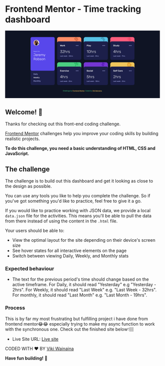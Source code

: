 # Frontend Mentor - Time tracking dashboard

![Design preview for the Time tracking dashboard coding challenge](./design/ScreenshotFrontend%20Mentor%20Time%20tracking%20dashboard.png)

## Welcome! 👋

Thanks for checking out this front-end coding challenge.

[Frontend Mentor](https://www.frontendmentor.io) challenges help you improve your coding skills by building realistic projects.

**To do this challenge, you need a basic understanding of HTML, CSS and JavaScript.**

## The challenge

The challenge is to build out this dashboard and get it looking as close to the design as possible.

You can use any tools you like to help you complete the challenge. So if you've got something you'd like to practice, feel free to give it a go.

If you would like to practice working with JSON data, we provide a local `data.json` file for the activities. This means you'll be able to pull the data from there instead of using the content in the `.html` file.

Your users should be able to:

- View the optimal layout for the site depending on their device's screen size
- See hover states for all interactive elements on the page
- Switch between viewing Daily, Weekly, and Monthly stats

### Expected behaviour

- The text for the previous period's time should change based on the active timeframe. For Daily, it should read "Yesterday" e.g "Yesterday - 2hrs". For Weekly, it should read "Last Week" e.g. "Last Week - 32hrs". For monthly, it should read "Last Month" e.g. "Last Month - 19hrs".

### Process
This is by far my most frustrating but fulfilling project i have done from frontend mentor😂😂 especially trying to make my async function to work with the synchronous one. Check out the finished site below👇🏽

- Live Site URL: [Live site](https://time-tracking-dashboard-project.onrender.com)

CODED WITH ❤️ BY [Viki Wainaina](https://twitter.com/vykiddeh_)

**Have fun building!** 🚀
